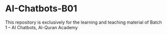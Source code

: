 # AI-Chatbots-B01
This repository is exclusively for the learning and teaching material of Batch 1 – AI Chatbots, Al-Quran Academy
